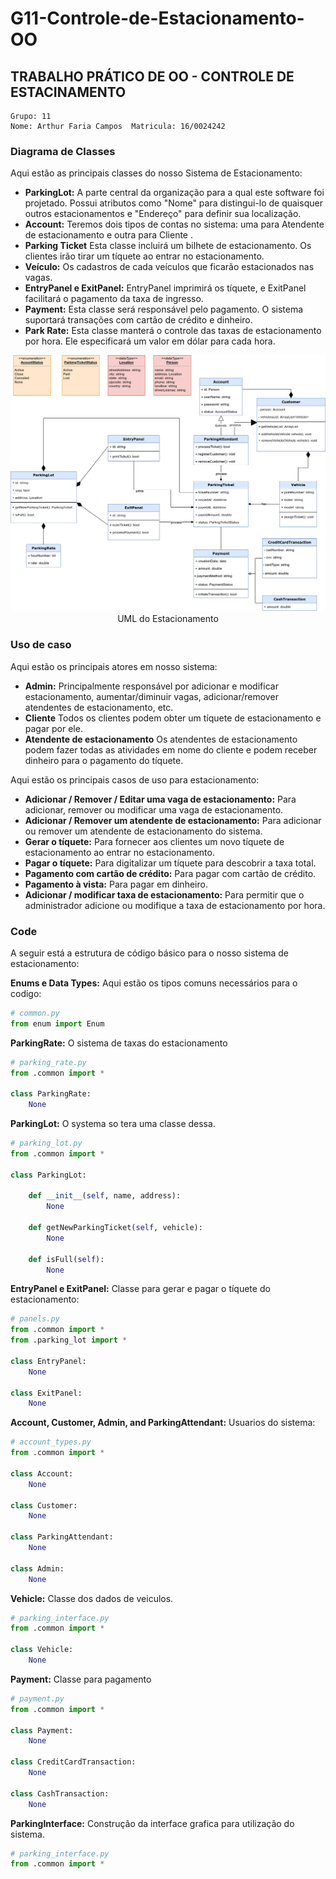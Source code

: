 # G11-Controle-de-Estacionamento-OO
## TRABALHO PRÁTICO DE OO - CONTROLE DE ESTACINAMENTO

    Grupo: 11
    Nome: Arthur Faria Campos  Matricula: 16/0024242

### Diagrama de Classes

Aqui estão as principais classes do nosso Sistema de Estacionamento:

* **ParkingLot:** A parte central da organização para a qual este software foi projetado. Possui
  atributos como "Nome" para distingui-lo de quaisquer outros estacionamentos e "Endereço" para
  definir sua localização.
* **Account:** Teremos dois tipos de contas no sistema: uma para Atendente de estacionamento e outra
  para Cliente .
* **Parking Ticket** Esta classe incluirá um bilhete de estacionamento. Os clientes irão tirar um
  tíquete ao entrar no estacionamento.
* **Veículo:** Os cadastros de cada veículos que ficarão estacionados nas vagas.
* **EntryPanel e ExitPanel:** EntryPanel imprimirá os tíquete, e ExitPanel facilitará o pagamento da
  taxa de ingresso.
* **Payment:** Esta classe será responsável pelo pagamento. O sistema suportará transações com
  cartão de crédito e dinheiro.
* **Park Rate:** Esta classe manterá o controle das taxas de estacionamento por hora. Ele
  especificará um valor em dólar para cada hora.

<p align="center">
    <img src="/media/estacionamento_UML.png" alt="Parking Lot UML">
    <br />
    UML do Estacionamento
</p>

### Uso de caso

Aqui estão os principais atores em nosso sistema:

* **Admin:** Principalmente responsável por adicionar e modificar estacionamento, aumentar/diminuir
  vagas, adicionar/remover atendentes de estacionamento, etc.
* **Cliente** Todos os clientes podem obter um tíquete de estacionamento e pagar por ele.
* **Atendente de estacionamento** Os atendentes de estacionamento podem fazer todas as atividades em
  nome do cliente e podem receber dinheiro para o pagamento do tíquete.


Aqui estão os principais casos de uso para estacionamento:

* **Adicionar / Remover / Editar uma vaga de estacionamento:** Para adicionar, remover ou modificar
  uma vaga de estacionamento.
* **Adicionar / Remover um atendente de estacionamento:** Para adicionar ou remover um atendente de
  estacionamento do sistema.
* **Gerar o tíquete:** Para fornecer aos clientes um novo tíquete de estacionamento ao entrar no
  estacionamento.
* **Pagar o tíquete:** Para digitalizar um tíquete para descobrir a taxa total.
* **Pagamento com cartão de crédito:** Para pagar com cartão de crédito.
* **Pagamento à vista:** Para pagar em dinheiro.
* **Adicionar / modificar taxa de estacionamento:** Para permitir que o administrador adicione ou
  modifique a taxa de estacionamento por hora.

### Code

A seguir está a estrutura de código básico para o nosso sistema de estacionamento:

**Enums e Data Types:** Aqui estão os tipos comuns  necessários para o codigo:

```python
# common.py
from enum import Enum
```

**ParkingRate:** O sistema de taxas do estacionamento

```python
# parking_rate.py
from .common import *

class ParkingRate:
    None

```

**ParkingLot:** O systema so tera uma classe dessa.

```python
# parking_lot.py
from .common import *

class ParkingLot:

    def __init__(self, name, address):
        None

    def getNewParkingTicket(self, vehicle):
        None

    def isFull(self):
        None

```

**EntryPanel e ExitPanel:** Classe para gerar e pagar o tíquete do estacionamento:

```python
# panels.py
from .common import *
from .parking_lot import *

class EntryPanel:
    None

class ExitPanel:
    None

```



**Account, Customer, Admin, and ParkingAttendant:** Usuarios do sistema:

```python
# account_types.py
from .common import *

class Account:
    None

class Customer:
    None

class ParkingAttendant:
    None

class Admin:
    None

```
**Vehicle:** Classe dos dados de veiculos.

```python
# parking_interface.py
from .common import *

class Vehicle:
    None

```
**Payment:** Classe para pagamento

```python
# payment.py
from .common import *

class Payment:
    None

class CreditCardTransaction:
    None

class CashTransaction:
    None

```

**ParkingInterface:** Construção da interface grafica para utilização do sistema.

```python
# parking_interface.py
from .common import *

```

